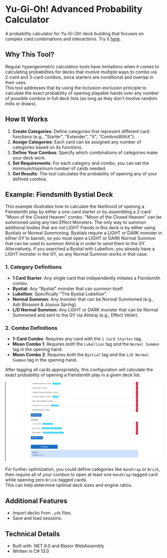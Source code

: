 # Yu-Gi-Oh! Advanced Probability Calculator

A probability calculator for Yu-Gi-Oh! deck building that focuses on complex card combinations and interactions. Try it [here](https://ygo-calculator.pages.dev/).

## Why This Tool?

Regular hypergeometric calculation tools have limitations when it comes to calculating probabilities for decks that involve multiple ways to combo via 2-card and 3-card combos, since starters are conditional and overlap in their uses.  
This tool addresses that by using the inclusion-exclusion principle to calculate the exact probability of opening playable hands over any number of possible combos in full deck lists (as long as they don't involve random mills or draws).

## How It Works

1. **Create Categories**: Define categories that represent different card functions (e.g., "Starter", "Extender", "X", "CombosWithX").
2. **Assign Categories**: Each card can be assigned any number of categories based on its functions.
3. **Define Your Combos**: Specify which combinations of categories make your deck work.
4. **Set Requirements**: For each category and combo, you can set the minimum/maximum number of cards needed.
5. **Get Results**: The tool calculates the probability of opening any of your defined combos.

## Example: Fiendsmith Bystial Deck

This example illustrates how to calculate the likelihood of opening a Fiendsmith play by either a one-card starter or by assembling a 2-card "Moon of the Closed Heaven" combo. "Moon of the Closed Heaven" can be summoned using any two Effect Monsters. The only way to summon additional bodies that are not LIGHT Fiends in this deck is by either using Bystials or Normal Summoning. Bystials require a LIGHT or DARK monster in either GY to banish, so you must open a LIGHT or DARK Normal Summon that can be used to summon Almiraj in order to send them to the GY. Alternatively, if you searched a Bystial with Lubellion, you already have a LIGHT monster in the GY, so any Normal Summon works in that case.

### 1. Category Definitions

- **1 Card Starter**: Any single card that independently initiates a Fiendsmith combo.
- **Bystial**: Any "Bystial" monster that can summon itself.
- **Lubellion**: Specifically "The Bystial Lubellion".
- **Normal Summon**: Any monster that can be Normal Summoned (e.g., Ash Blossom & Joyous Spring).
- **L/D Normal Summon**: Any LIGHT or DARK monster that can be Normal Summoned and sent to the GY via Almiraj (e.g., Effect Veiler).

### 2. Combo Definitions

- **1-Card Combo**: Requires *any* card with the `1 Card Starter` tag.
- **Moon Combo 1**: Requires *both* the `Lubellion` tag *and* the `Normal Summon` tag in the opening hand.
- **Moon Combo 2**: Requires *both* the `Bystial` tag *and* the `L/D Normal Summon` tag in the opening hand.

After tagging all cards appropriately, this configuration will calculate the exact probability of opening a Fiendsmith play in a given deck list.

![Screenshot](YGOProbabilityCalculatorBlazor/Assets/readme_screenshot.png)

For further optimization, you could define categories like `Handtrap` or `Brick`, then require all of your combos to open at least one `Handtrap`-tagged card while opening zero `Brick`-tagged cards.  
This can help determine optimal deck sizes and engine ratios.

## Additional Features

- Import decks from `.ydk` files.
- Save and load sessions.

## Technical Details

- Built with .NET 9.0 and Blazor WebAssembly  
- Written in C# 13.0
